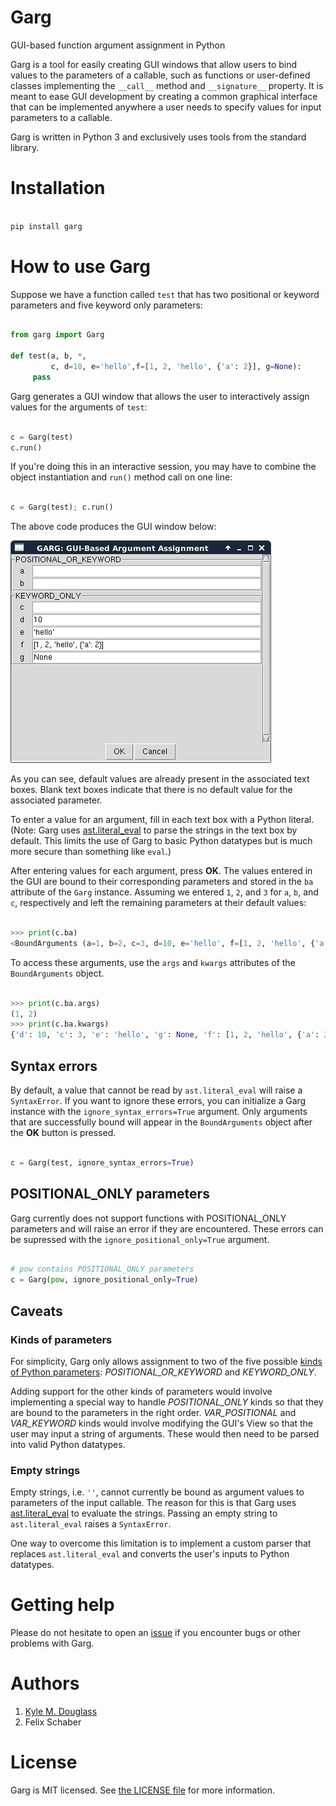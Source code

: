 # Garg

GUI-based function argument assignment in Python

Garg is a tool for easily creating GUI windows that allow users to
bind values to the parameters of a callable, such as functions or
user-defined classes implementing the `__call__` method and
`__signature__` property. It is meant to ease GUI development by
creating a common graphical interface that can be implemented anywhere
a user needs to specify values for input parameters to a callable.

Garg is written in Python 3 and exclusively uses tools from the
standard library.

# Installation

```sh

pip install garg

```

# How to use Garg

Suppose we have a function called `test` that has two positional or
keyword parameters and five keyword only parameters: 

```python

from garg import Garg

def test(a,	b, *,
	     c, d=10, e='hello',f=[1, 2, 'hello', {'a': 2}], g=None):
     pass

```

Garg generates a GUI window that allows the user to interactively
assign values for the arguments of `test`:

```python

c = Garg(test)
c.run()

```

If you're doing this in an interactive session, you may have to
combine the object instantiation and `run()` method call on one line:

```python

c = Garg(test); c.run()

```

The above code produces the GUI window below:

<img src="images/gui_window_example_1.png">

As you can see, default values are already present in the associated
text boxes. Blank text boxes indicate that there is no default value
for the associated parameter.

To enter a value for an argument, fill in each text box with a Python
literal. (Note: Garg uses
[ast.literal_eval](https://docs.python.org/3/library/ast.html#ast.literal_eval)
to parse the strings in the text box by default. This limits the use
of Garg to basic Python datatypes but is much more secure than
something like `eval`.)

After entering values for each argument, press **OK**. The values
entered in the GUI are bound to their corresponding parameters and
stored in the `ba` attribute of the `Garg` instance. Assuming we
entered `1`, `2`, and `3` for `a`, `b`, and `c`, respectively and left
the remaining parameters at their default values:

```python

>>> print(c.ba)
<BoundArguments (a=1, b=2, c=3, d=10, e='hello', f=[1, 2, 'hello', {'a': 2}], g=None)>

```

To access these arguments, use the `args` and `kwargs` attributes of
the `BoundArguments` object.

```python

>>> print(c.ba.args)
(1, 2)
>>> print(c.ba.kwargs)
{'d': 10, 'c': 3, 'e': 'hello', 'g': None, 'f': [1, 2, 'hello', {'a': 2}]}

```

## Syntax errors

By default, a value that cannot be read by `ast.literal_eval` will
raise a `SyntaxError`. If you want to ignore these errors, you can
initialize a Garg instance with the `ignore_syntax_errors=True`
argument. Only arguments that are successfully bound will appear in
the `BoundArguments` object after the **OK** button is pressed.

```python

c = Garg(test, ignore_syntax_errors=True)

```

## POSITIONAL_ONLY parameters

Garg currently does not support functions with POSITIONAL_ONLY
parameters and will raise an error if they are encountered. These
errors can be supressed with the `ignore_positional_only=True`
argument.

```python

# pow contains POSITIONAL_ONLY parameters
c = Garg(pow, ignore_positional_only=True)

```

## Caveats

### Kinds of parameters

For simplicity, Garg only allows assignment to two of the five
possible
[kinds of Python parameters](https://docs.python.org/3/library/inspect.html#inspect.Parameter.kind):
*POSITIONAL_OR_KEYWORD* and *KEYWORD_ONLY*.

Adding support for the other kinds of parameters would involve
implementing a special way to handle *POSITIONAL_ONLY* kinds so that
they are bound to the parameters in the right order. *VAR_POSITIONAL*
and *VAR_KEYWORD* kinds would involve modifying the GUI's View so that
the user may input a string of arguments. These would then need to be
parsed into valid Python datatypes.

### Empty strings

Empty strings, i.e. `''`, cannot currently be bound as argument values
to parameters of the input callable. The reason for this is that Garg
uses
[ast.literal_eval](https://docs.python.org/3/library/ast.html#ast.literal_eval)
to evaluate the strings. Passing an empty string to `ast.literal_eval`
raises a `SyntaxError`.

One way to overcome this limitation is to implement a custom parser
that replaces `ast.literal_eval` and converts the user's inputs to
Python datatypes.

# Getting help

Please do not hesitate to open an
[issue](https://github.com/kmdouglass/garg/issues) if you encounter
bugs or other problems with Garg.

# Authors

1. [Kyle M. Douglass](mailto:kyle.m.douglass@gmail.com)
2. Felix Schaber

# License

Garg is MIT licensed. See [the LICENSE file](LICENSE) for more
information.
